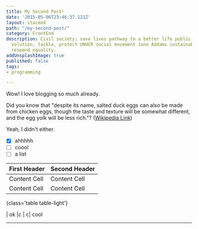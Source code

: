 ```yaml
---
title: My Second Post!
date: '2015-05-06T23:46:37.121Z'
layout: stacked
path: "/my-second-post/"
category: FrontEnd
description: Civil society; save lives pathway to a better life public-private partnerships
  solution, tackle, protect UNHCR social movement Jane Addams sustainable campaign
  respond equality.
addUnsplashImage: true
published: false
tags:
- programming

---
```

Wow! I love blogging so much already.

Did you know that "despite its name,
salted duck eggs can also be made from
chicken eggs, though the taste and texture
will be somewhat different, and the egg
yolk will be less rich."?
([Wikipedia Link](http://en.wikipedia.org/wiki/Salted_duck_egg))

Yeah, I didn't either.

- [x] ahhhhh
- [ ] coool
- [ ] a list

| First Header | Second Header |
| ------------ | ------------- |
| Content Cell | Content Cell  |
| Content Cell | Content Cell  |

{class='table table-light'}

| ok |c | c| cool

---